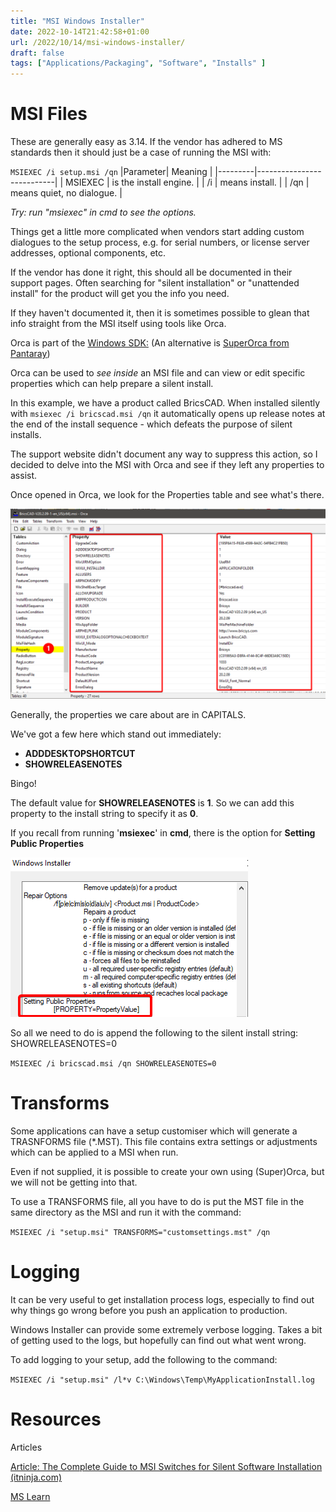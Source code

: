 ```yaml
---
title: "MSI Windows Installer"
date: 2022-10-14T21:42:58+01:00
url: /2022/10/14/msi-windows-installer/
draft: false
tags: ["Applications/Packaging", "Software", "Installs" ] 
---
```


# MSI Files

These are generally easy as 3.14. If the vendor has adhered to MS standards then it should just be a case of running the MSI with:

`MSIEXEC /i setup.msi /qn`
|Parameter| Meaning |
|---------|---------------------------|
| MSIEXEC | is the install engine.    |
| /i      | means install.            |
| /qn     | means quiet, no dialogue. |

*Try: run "msiexec" in cmd to see the options.*

Things get a little more complicated when vendors start adding custom dialogues to the setup process, e.g. for serial numbers, or license server addresses, optional components, etc.

If the vendor has done it right, this should all be documented in their support pages. Often searching for "silent installation" or "unattended install" for the product will get you the info you need.

If they haven't documented it, then it is sometimes possible to glean that info straight from the MSI itself using tools like Orca.

Orca is part of the [Windows SDK:](https://docs.microsoft.com/en-us/windows/win32/msi/orca-exe)
(An alternative is [SuperOrca from Pantaray](http://www.pantaray.com/msi_super_orca.html))

Orca can be used to *see inside* an MSI file and can view or edit specific properties which can help prepare a silent install.

In this example, we have a product called BricsCAD. When installed silently with `msiexec /i bricscad.msi /qn` it automatically opens up release notes at the end of the install sequence - which defeats the purpose of silent installs.

The support website didn't document any way to suppress this action, so I decided to delve into the MSI with Orca and see if they left any properties to assist.

Once opened in Orca, we look for the Properties table and see what's there.

![](MSI-image1.png)

Generally, the properties we care about are in CAPITALS.

We've got a few here which stand out immediately:
-   **ADDDESKTOPSHORTCUT**
-   **SHOWRELEASENOTES**

Bingo!

The default value for **SHOWRELEASENOTES** is **1**. So we can add this property to the install string to specify it as **0**.

If you recall from running '**msiexec**' in **cmd**, there is the option for **Setting Public Properties**

![](MSI-image2.png)

So all we need to do is append the following to the silent install string: SHOWRELEASENOTES=0

`MSIEXEC /i bricscad.msi /qn SHOWRELEASENOTES=0`


# Transforms

Some applications can have a setup customiser which will generate a TRASNFORMS file (*.MST). This file contains extra settings or adjustments which can be applied to a MSI when run.

Even if not supplied, it is possible to create your own using (Super)Orca, but we will not be getting into that.

To use a TRANSFORMS file, all you have to do is put the MST file in the same directory as the MSI and run it with the command:

`MSIEXEC /i "setup.msi" TRANSFORMS="customsettings.mst" /qn`

# Logging

It can be very useful to get installation process logs, especially to find out why things go wrong before you push an application to production.

Windows Installer can provide some extremely verbose logging. Takes a bit of getting used to the logs, but hopefully can find out what went wrong.

To add logging to your setup, add the following to the command:

`MSIEXEC /i "setup.msi" /l*v C:\Windows\Temp\MyApplicationInstall.log`


# Resources
Articles

[Article: The Complete Guide to MSI Switches for Silent Software Installation (itninja.com)](https://www.itninja.com/blog/view/the-complete-guide-to-msi-switches-for-silent-software-installation)

[MS Learn](https://learn.microsoft.com/en-us/windows-server/administration/windows-commands/msiexec)